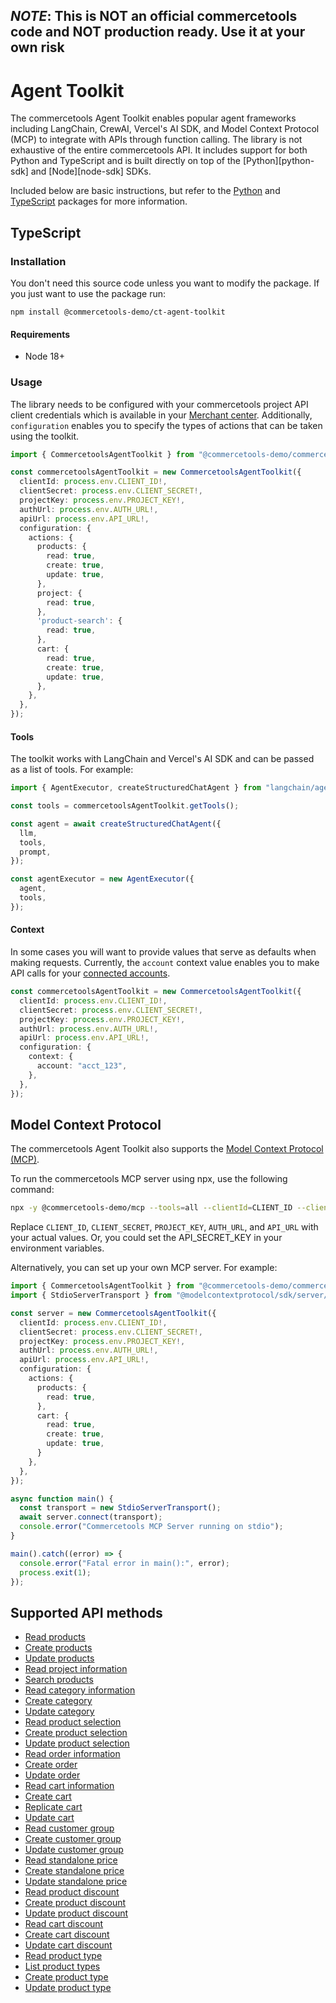 ## ***NOTE***: This is NOT an official commercetools code and NOT production ready. Use it at your own risk

# Agent Toolkit

The commercetools Agent Toolkit enables popular agent frameworks including LangChain,
CrewAI, Vercel's AI SDK, and Model Context Protocol (MCP) to integrate with APIs through function calling. The
library is not exhaustive of the entire commercetools API. It includes support for both Python and TypeScript and is built directly on top of the [Python][python-sdk] and [Node][node-sdk] SDKs.

Included below are basic instructions, but refer to the [Python](/python) and [TypeScript](/typescript) packages for more information.

## TypeScript

### Installation

You don't need this source code unless you want to modify the package. If you just
want to use the package run:

```
npm install @commercetools-demo/ct-agent-toolkit 
```

#### Requirements

- Node 18+

### Usage

The library needs to be configured with your commercetools project API client credentials which is available in your [Merchant center](https://docs.commercetools.com/getting-started/create-api-client). Additionally, `configuration` enables you to specify the types of actions that can be taken using the toolkit.

```typescript
import { CommercetoolsAgentToolkit } from "@commercetools-demo/commercetools-agent-toolkit/langchain";

const commercetoolsAgentToolkit = new CommercetoolsAgentToolkit({
  clientId: process.env.CLIENT_ID!,
  clientSecret: process.env.CLIENT_SECRET!,
  projectKey: process.env.PROJECT_KEY!,
  authUrl: process.env.AUTH_URL!,
  apiUrl: process.env.API_URL!,
  configuration: {
    actions: {
      products: {
        read: true,
        create: true,
        update: true,
      },
      project: {
        read: true,
      },
      'product-search': {
        read: true,
      },
      cart: {
        read: true,
        create: true,
        update: true,
      },
    },
  },
});
```

#### Tools

The toolkit works with LangChain and Vercel's AI SDK and can be passed as a list of tools. For example:

```typescript
import { AgentExecutor, createStructuredChatAgent } from "langchain/agents";

const tools = commercetoolsAgentToolkit.getTools();

const agent = await createStructuredChatAgent({
  llm,
  tools,
  prompt,
});

const agentExecutor = new AgentExecutor({
  agent,
  tools,
});
```

#### Context

In some cases you will want to provide values that serve as defaults when making requests. Currently, the `account` context value enables you to make API calls for your [connected accounts](https://docs.stripe.com/connect/authentication).

```typescript
const commercetoolsAgentToolkit = new CommercetoolsAgentToolkit({
  clientId: process.env.CLIENT_ID!,
  clientSecret: process.env.CLIENT_SECRET!,
  projectKey: process.env.PROJECT_KEY!,
  authUrl: process.env.AUTH_URL!,
  apiUrl: process.env.API_URL!,
  configuration: {
    context: {
      account: "acct_123",
    },
  },
});
```

## Model Context Protocol

The commercetools Agent Toolkit also supports the [Model Context Protocol (MCP)](https://modelcontextprotocol.com/).

To run the commercetools MCP server using npx, use the following command:

```bash
npx -y @commercetools-demo/mcp --tools=all --clientId=CLIENT_ID --clientSecret=CLIENT_SECRET --projectKey=PROJECT_KEY --authUrl=AUTH_URL --apiUrl=API_URL
```

Replace `CLIENT_ID`, `CLIENT_SECRET`, `PROJECT_KEY`, `AUTH_URL`, and `API_URL` with your actual values. Or, you could set the API_SECRET_KEY in your environment variables.

Alternatively, you can set up your own MCP server. For example:

```typescript
import { CommercetoolsAgentToolkit } from "@commercetools-demo/commercetools-agent-toolkit/modelcontextprotocol";
import { StdioServerTransport } from "@modelcontextprotocol/sdk/server/stdio.js";

const server = new CommercetoolsAgentToolkit({
  clientId: process.env.CLIENT_ID!,
  clientSecret: process.env.CLIENT_SECRET!,
  projectKey: process.env.PROJECT_KEY!,
  authUrl: process.env.AUTH_URL!,
  apiUrl: process.env.API_URL!,
  configuration: {
    actions: {
      products: {
        read: true,
      },
      cart: {
        read: true,
        create: true,
        update: true,
      }
    },
  },
});

async function main() {
  const transport = new StdioServerTransport();
  await server.connect(transport);
  console.error("Commercetools MCP Server running on stdio");
}

main().catch((error) => {
  console.error("Fatal error in main():", error);
  process.exit(1);
});
```

## Supported API methods

- [Read products](https://docs.commercetools.com/api/projects/products#query-products)
- [Create products](https://docs.commercetools.com/api/projects/products#create-product)
- [Update products](https://docs.commercetools.com/api/projects/products#update-product)
- [Read project information](https://docs.commercetools.com/api/projects/project#get-project)
- [Search products](https://docs.commercetools.com/api/projects/products#search-products)
- [Read category information](https://docs.commercetools.com/api/projects/categories#get-category-by-id)
- [Create category](https://docs.commercetools.com/api/projects/categories#create-category)
- [Update category](https://docs.commercetools.com/api/projects/categories#update-category)
- [Read product selection](https://docs.commercetools.com/api/projects/product-selections#get-productselection-by-id)
- [Create product selection](https://docs.commercetools.com/api/projects/product-selections#create-a-productselection)
- [Update product selection](https://docs.commercetools.com/api/projects/product-selections#update-productselection)
- [Read order information](https://docs.commercetools.com/api/projects/orders#get-order-by-id)
- [Create order](https://docs.commercetools.com/api/projects/orders#create-order-from-cart)
- [Update order](https://docs.commercetools.com/api/projects/orders#update-order)
- [Read cart information](https://docs.commercetools.com/api/projects/carts#get-cart-by-id)
- [Create cart](https://docs.commercetools.com/api/projects/carts#create-cart)
- [Replicate cart](https://docs.commercetools.com/api/projects/carts#replicate-cart)
- [Update cart](https://docs.commercetools.com/api/projects/carts#update-cart)
- [Read customer group](https://docs.commercetools.com/api/projects/customerGroups#get-customergroup)
- [Create customer group](https://docs.commercetools.com/api/projects/customerGroups#create-customergroup)
- [Update customer group](https://docs.commercetools.com/api/projects/customerGroups#update-customergroup)
- [Read standalone price](https://docs.commercetools.com/api/projects/standalone-prices#get-standaloneprice-by-id)
- [Create standalone price](https://docs.commercetools.com/api/projects/standalone-prices#create-standaloneprice)
- [Update standalone price](https://docs.commercetools.com/api/projects/standalone-prices#update-standaloneprice)
- [Read product discount](https://docs.commercetools.com/api/projects/productDiscounts#get-productdiscount-by-id)
- [Create product discount](https://docs.commercetools.com/api/projects/productDiscounts#create-productdiscount)
- [Update product discount](https://docs.commercetools.com/api/projects/productDiscounts#update-productdiscount)
- [Read cart discount](https://docs.commercetools.com/api/projects/cartDiscounts#get-cartdiscount-by-id)
- [Create cart discount](https://docs.commercetools.com/api/projects/cartDiscounts#create-cartdiscount)
- [Update cart discount](https://docs.commercetools.com/api/projects/cartDiscounts#update-cartdiscount)
- [Read product type](https://docs.commercetools.com/api/projects/productTypes#get-producttype-by-id)
- [List product types](https://docs.commercetools.com/api/projects/productTypes#query-producttypes)
- [Create product type](https://docs.commercetools.com/api/projects/productTypes#create-producttype)
- [Update product type](https://docs.commercetools.com/api/projects/productTypes#update-producttype)
